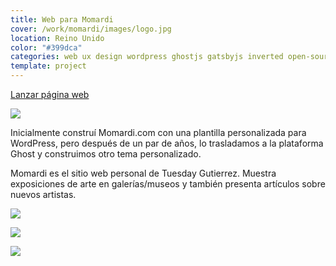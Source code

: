 ```yaml
---
title: Web para Momardi
cover: /work/momardi/images/logo.jpg
location: Reino Unido
color: "#399dca"
categories: web ux design wordpress ghostjs gatsbyjs inverted open-source
template: project
---
```


<p class="align-center">
<a class="btn external" role="button" href="http://momardi.com" target="_blank">Lanzar página web</a>
</p>

![](/work/momardi/images/1.png)

Inicialmente construí Momardi.com con una plantilla personalizada para WordPress, pero después de un par de años, lo trasladamos a la plataforma Ghost y construimos otro tema personalizado.

Momardi es el sitio web personal de Tuesday Gutierrez. Muestra exposiciones de arte en galerías/museos y también presenta artículos sobre nuevos artistas.

![](/work/momardi/images/3.jpg)

![](/work/momardi/images/2.png)

![](/work/momardi/images/4.jpg)
